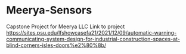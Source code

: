 # Meerya-Sensors
Capstone Project for Meerya LLC 
Link to project https://sites.psu.edu/lfshowcasefa21/2021/12/09/automatic-warning-communicating-system-design-for-industrial-construction-spaces-at-blind-corners-isles-doors%e2%80%8b/
